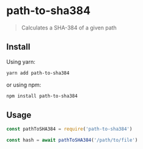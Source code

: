 # path-to-sha384

> Calculates a SHA-384 of a given path

## Install

Using yarn:
```sh
yarn add path-to-sha384
```

or using npm:
```sh
npm install path-to-sha384
```

## Usage
```javascript
const pathToSHA384 = require('path-to-sha384')

const hash = await pathToSHA384('/path/to/file')
```
